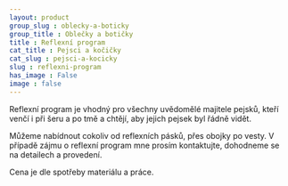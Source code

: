 ```yaml
---
layout: product
group_slug : oblecky-a-boticky
group_title : Oblečky a botičky
title : Reflexní program
cat_title : Pejsci a kočičky
cat_slug : pejsci-a-kocicky
slug : reflexni-program
has_image : False
image : false
---
```


Reflexní program je vhodný pro všechny uvědomělé majitele pejsků, kteří venčí i při šeru a po tmě a chtějí, aby jejich pejsek byl řádně vidět.

Můžeme nabídnout cokoliv od reflexních pásků, přes obojky po vesty. V případě zájmu o reflexní program mne prosím kontaktujte, dohodneme se na detailech a provedení.

Cena je dle spotřeby materiálu a práce.

